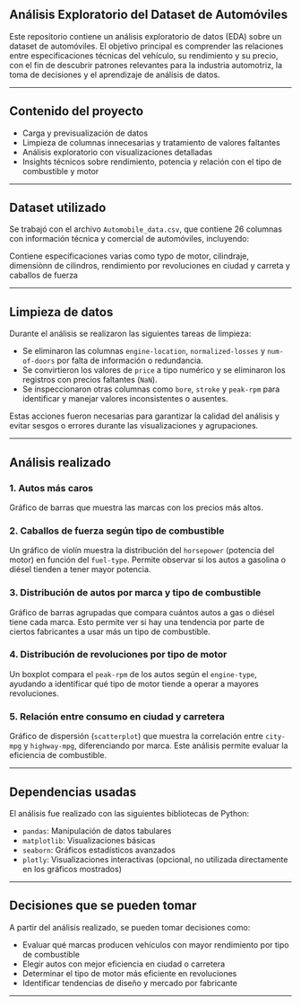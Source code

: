 ## Análisis Exploratorio del Dataset de Automóviles

Este repositorio contiene un análisis exploratorio de datos (EDA) sobre un dataset de automóviles. El objetivo principal es comprender las relaciones entre especificaciones técnicas del vehículo, su rendimiento y su precio, con el fin de descubrir patrones relevantes para la industria automotriz, la toma de decisiones y el aprendizaje de análisis de datos.

---

## Contenido del proyecto

- Carga y previsualización de datos
- Limpieza de columnas innecesarias y tratamiento de valores faltantes
- Análisis exploratorio con visualizaciones detalladas
- Insights técnicos sobre rendimiento, potencia y relación con el tipo de combustible y motor

---

## Dataset utilizado

Se trabajó con el archivo `Automobile_data.csv`, que contiene 26 columnas con información técnica y comercial de automóviles, incluyendo:

Contiene especificaciones varias como typo de motor, cilindraje, dimensiònn de cilindros, rendimiento por revoluciones en ciudad y carreta y caballos de fuerza

---

## Limpieza de datos

Durante el análisis se realizaron las siguientes tareas de limpieza:

- Se eliminaron las columnas `engine-location`, `normalized-losses` y `num-of-doors` por falta de información o redundancia.
- Se convirtieron los valores de `price` a tipo numérico y se eliminaron los registros con precios faltantes (`NaN`).
- Se inspeccionaron otras columnas como `bore`, `stroke` y `peak-rpm` para identificar y manejar valores inconsistentes o ausentes.

Estas acciones fueron necesarias para garantizar la calidad del análisis y evitar sesgos o errores durante las visualizaciones y agrupaciones.

---

## Análisis realizado

### 1. **Autos más caros**
Gráfico de barras que muestra las marcas con los precios más altos.

### 2. **Caballos de fuerza según tipo de combustible**
Un gráfico de violín muestra la distribución del `horsepower` (potencia del motor) en función del `fuel-type`. Permite observar si los autos a gasolina o diésel tienden a tener mayor potencia.

### 3. **Distribución de autos por marca y tipo de combustible**
Gráfico de barras agrupadas que compara cuántos autos a gas o diésel tiene cada marca. Esto permite ver si hay una tendencia por parte de ciertos fabricantes a usar más un tipo de combustible.

### 4. **Distribución de revoluciones por tipo de motor**
Un boxplot compara el `peak-rpm` de los autos según el `engine-type`, ayudando a identificar qué tipo de motor tiende a operar a mayores revoluciones.

### 5. **Relación entre consumo en ciudad y carretera**
Gráfico de dispersión (`scatterplot`) que muestra la correlación entre `city-mpg` y `highway-mpg`, diferenciando por marca. Este análisis permite evaluar la eficiencia de combustible.

---

## Dependencias usadas

El análisis fue realizado con las siguientes bibliotecas de Python:

- `pandas`: Manipulación de datos tabulares
- `matplotlib`: Visualizaciones básicas
- `seaborn`: Gráficos estadísticos avanzados
- `plotly`: Visualizaciones interactivas (opcional, no utilizada directamente en los gráficos mostrados)

---

##  Decisiones que se pueden tomar

A partir del análisis realizado, se pueden tomar decisiones como:

- Evaluar qué marcas producen vehículos con mayor rendimiento por tipo de combustible
- Elegir autos con mejor eficiencia en ciudad o carretera
- Determinar el tipo de motor más eficiente en revoluciones
- Identificar tendencias de diseño y mercado por fabricante

---
